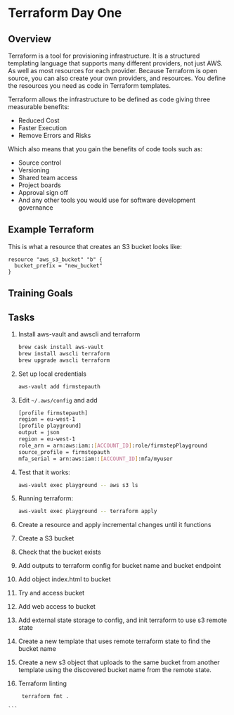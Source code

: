 # Terraform Day One
## Overview
Terraform is a tool for provisioning infrastructure. It is a structured templating language that supports many different providers, not just AWS. As well as most resources for each provider. Because Terraform is open source, you can also create your own providers, and resources.
You define the resources you need as code in Terraform templates.

Terraform allows the infrastructure to be defined as code giving three measurable benefits:
*  Reduced Cost
*  Faster Execution
*  Remove Errors and Risks

Which also means that you gain the benefits of code tools such as:
*  Source control
*  Versioning
*  Shared team access
*  Project boards
*  Approval sign off
*  And any other tools you would use for software development governance

## Example Terraform
This is what a resource that creates an S3 bucket looks like:
```hcl
resource "aws_s3_bucket" "b" {
  bucket_prefix = "new_bucket"
}
```

## Training Goals


## Tasks
1.  Install aws-vault and awscli and terraform
    ```bash
    brew cask install aws-vault
    brew install awscli terraform
    brew upgrade awscli terraform
    ```
2.  Set up local credentials
    ```bash
    aws-vault add firmstepauth
    ```


3.  Edit `~/.aws/config` and add
    ```bash
    [profile firmstepauth]
    region = eu-west-1
    [profile playground]
    output = json
    region = eu-west-1
    role_arn = arn:aws:iam::[ACCOUNT_ID]:role/firmstepPlayground
    source_profile = firmstepauth
    mfa_serial = arn:aws:iam::[ACCOUNT_ID]:mfa/myuser
    ```

4.  Test that it works:
    ```bash
    aws-vault exec playground -- aws s3 ls
    ```

5.  Running terraform:
    ```bash
    aws-vault exec playground -- terraform apply
    ```

6.  Create a resource and apply incremental changes until it functions
7.  Create a S3 bucket
8.  Check that the bucket exists
9.  Add outputs to terraform config for bucket name and bucket endpoint
10.  Add object index.html to bucket
11.  Try and access bucket
12.  Add web access to bucket
14.  Add external state storage to config, and init terraform to use s3 remote state
15.  Create a new template that uses remote terraform state to find the bucket name
16.  Create a new s3 object that uploads to the same bucket from another template using the discovered bucket name from the remote state.
17.  Terraform linting
     ```bash
      terraform fmt .
    ```
